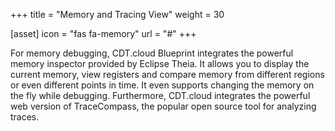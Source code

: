 +++
title = "Memory and Tracing View"
weight = 30

[asset]
  icon = "fas fa-memory"
  url = "#"
+++

For memory debugging, CDT.cloud Blueprint integrates the powerful memory inspector provided by Eclipse Theia. It allows you to display the current memory, view registers and compare memory from different regions or even different points in time. It even supports changing the memory on the fly while debugging. Furthermore, CDT.cloud integrates the powerful web version of TraceCompass, the  popular open source tool for analyzing traces.